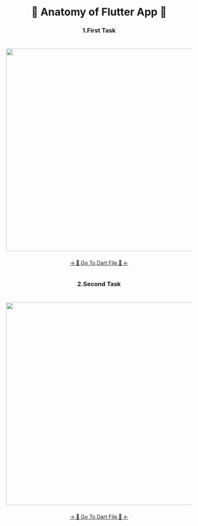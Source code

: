 <h1 align="center"> 🔸 Anatomy of Flutter App 🔸 </h1>

<h3 align="center"> 1.First Task </h3>

###

<h1 align="left"> </h1>

###

<div align="center">
<img height="550" src="https://github.com/AnkitUmredkar/anatomy_flutter/assets/149374001/94d6667b-e431-4d04-950c-8482c9d0c1e0"  />
</div>

###

<div align="center">
<a href="https://github.com/AnkitUmredkar/anatomy_flutter/blob/main/lib/main.dart">-> 📂 Go To Dart File 📂 <-</a>
</div>

###

<h1 align="left"> </h1>

###

<h3 align="center"> 2.Second Task </h3>

###

<h1 align="left"> </h1>

###

<div align="center">
<img height="550" src="https://github.com/AnkitUmredkar/anatomy_flutter_2/assets/149374001/3f08eda3-a05f-401b-8c2e-27afca8c19a2"  />
</div>

###

<div align="center">
<a href="https://github.com/AnkitUmredkar/anatomy_flutter_2/blob/master/lib/main.dart">-> 📂 Go To Dart File 📂 <-</a>
</div>

###

<h1 align="left"> </h1>

###
